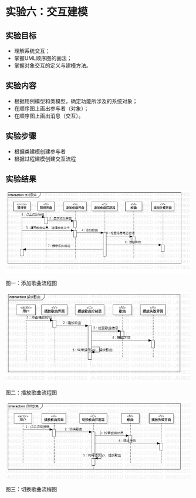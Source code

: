 # 实验六：交互建模

## 实验目标

+ 理解系统交互；
+ 掌握UML顺序图的画法；
+ 掌握对象交互的定义与建模方法。

## 实验内容
+ 根据用例模型和类模型，确定功能所涉及的系统对象；
+ 在顺序图上画出参与者（对象）；
+ 在顺序图上画出消息（交互）。

## 实验步骤
+ 根据类建模创建参与者
+ 根据过程建模创建交互流程

## 实验结果

![添加歌曲流程图](./img/process_1.jpg)

图一：添加歌曲流程图


![播放歌曲流程图](./img/process_2.jpg)

图二：播放歌曲流程图
 
![切换歌曲流程图](./img/process_3.jpg)

图三：切换歌曲流程图
